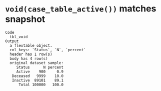 # `void(case_table_active())` matches snapshot

    Code
      tbl_void
    Output
      a flextable object.
      col_keys: `Status`, `N`, `percent` 
      header has 1 row(s) 
      body has 4 row(s) 
      original dataset sample: 
         Status      N percent
         Active    900     0.9
       Deceased   9999    10.0
       Inactive  89101    89.1
          Total 100000   100.0

